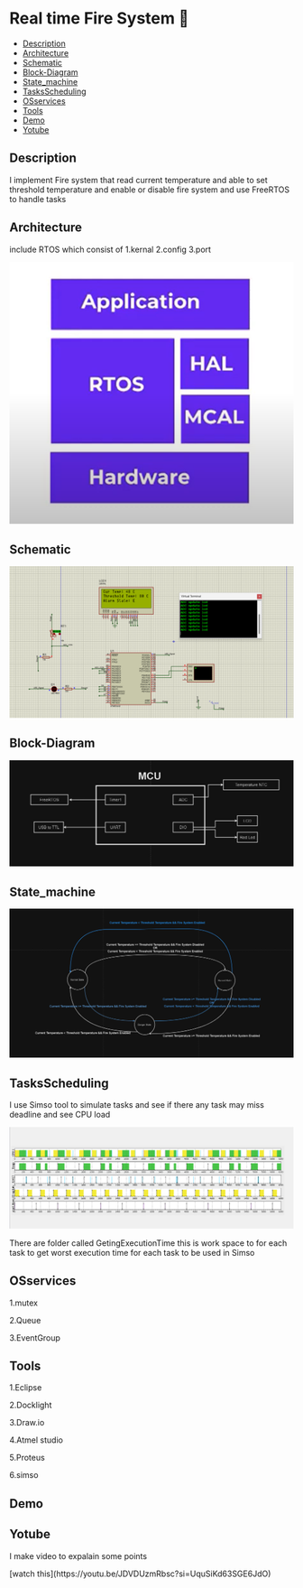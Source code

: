 # Real time Fire System 🚨
- [Description](#Description)
- [Architecture](#architecture)
- [Schematic](#Schematic)
- [Block-Diagram](#Block-Diagram)
- [State_machine](#State_machine)
- [TasksScheduling](#TasksScheduling)
- [OSservices](#OSservices)
- [Tools](#Tools)
- [Demo](#Demo)
- [Yotube](#Yotube)


## Description
<p>I implement Fire system that read current temperature and able to set threshold temperature and enable or disable fire system and use FreeRTOS to handle tasks   </p>

## Architecture
<p>include RTOS which consist of 1.kernal 2.config 3.port</p>

<img src= "https://github.com/HESHAM47GAMAL/FireSystem_RTOS/blob/main/Layer_Architecture.png">

## Schematic
<img src= "https://github.com/HESHAM47GAMAL/FireSystem_RTOS/blob/main/Schematic.png">

## Block-Diagram
<img src= "https://github.com/HESHAM47GAMAL/FireSystem_RTOS/blob/main/BlockDiagram.png">

## State_machine
<img src= "https://github.com/HESHAM47GAMAL/FireSystem_RTOS/blob/main/stateMachine.png">

## TasksScheduling
<p>I use Simso tool to simulate tasks and see if there any task may miss deadline and see CPU load </p>
<img src= "https://github.com/HESHAM47GAMAL/FireSystem_RTOS/blob/main/Tasks_Scheduling.png">

<p>There are folder called GetingExecutionTime this is work space to for each task to get worst execution time for each task to be used in Simso</p>

## OSservices
<p>1.mutex </p>
<p>2.Queue </p>
<p>3.EventGroup </p>

## Tools
<p>1.Eclipse </p>
<p>2.Docklight </p>
<p>3.Draw.io </p>
<p>4.Atmel studio </p>
<p>5.Proteus</p>
<p>6.simso</p>

## Demo

## Yotube
<p>I make video to expalain some points </p>
[watch this](https://youtu.be/JDVDUzmRbsc?si=UquSiKd63SGE6JdO)
